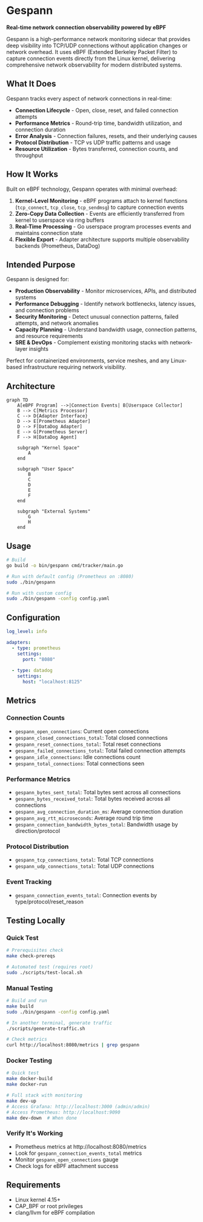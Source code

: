# Gespann

**Real-time network connection observability powered by eBPF**

Gespann is a high-performance network monitoring sidecar that provides deep visibility into TCP/UDP connections without application changes or network overhead. It uses eBPF (Extended Berkeley Packet Filter) to capture connection events directly from the Linux kernel, delivering comprehensive network observability for modern distributed systems.

## What It Does

Gespann tracks every aspect of network connections in real-time:

- **Connection Lifecycle** - Open, close, reset, and failed connection attempts
- **Performance Metrics** - Round-trip time, bandwidth utilization, and connection duration
- **Error Analysis** - Connection failures, resets, and their underlying causes
- **Protocol Distribution** - TCP vs UDP traffic patterns and usage
- **Resource Utilization** - Bytes transferred, connection counts, and throughput

## How It Works

Built on eBPF technology, Gespann operates with minimal overhead:

1. **Kernel-Level Monitoring** - eBPF programs attach to kernel functions (`tcp_connect`, `tcp_close`, `tcp_sendmsg`) to capture connection events
2. **Zero-Copy Data Collection** - Events are efficiently transferred from kernel to userspace via ring buffers
3. **Real-Time Processing** - Go userspace program processes events and maintains connection state
4. **Flexible Export** - Adapter architecture supports multiple observability backends (Prometheus, DataDog)

## Intended Purpose

Gespann is designed for:

- **Production Observability** - Monitor microservices, APIs, and distributed systems
- **Performance Debugging** - Identify network bottlenecks, latency issues, and connection problems
- **Security Monitoring** - Detect unusual connection patterns, failed attempts, and network anomalies
- **Capacity Planning** - Understand bandwidth usage, connection patterns, and resource requirements
- **SRE & DevOps** - Complement existing monitoring stacks with network-layer insights

Perfect for containerized environments, service meshes, and any Linux-based infrastructure requiring network visibility.

## Architecture

```mermaid
graph TD
    A[eBPF Program] -->|Connection Events| B[Userspace Collector]
    B --> C[Metrics Processor]
    C --> D{Adapter Interface}
    D --> E[Prometheus Adapter]
    D --> F[DataDog Adapter]
    E --> G[Prometheus Server]
    F --> H[DataDog Agent]
    
    subgraph "Kernel Space"
        A
    end
    
    subgraph "User Space"
        B
        C
        D
        E
        F
    end
    
    subgraph "External Systems"
        G
        H
    end
```

## Usage

```bash
# Build
go build -o bin/gespann cmd/tracker/main.go

# Run with default config (Prometheus on :8080)
sudo ./bin/gespann

# Run with custom config
sudo ./bin/gespann -config config.yaml
```

## Configuration

```yaml
log_level: info

adapters:
  - type: prometheus
    settings:
      port: "8080"
  
  - type: datadog
    settings:
      host: "localhost:8125"
```

## Metrics

### Connection Counts
- `gespann_open_connections`: Current open connections
- `gespann_closed_connections_total`: Total closed connections
- `gespann_reset_connections_total`: Total reset connections
- `gespann_failed_connections_total`: Total failed connection attempts
- `gespann_idle_connections`: Idle connections count
- `gespann_total_connections`: Total connections seen

### Performance Metrics
- `gespann_bytes_sent_total`: Total bytes sent across all connections
- `gespann_bytes_received_total`: Total bytes received across all connections
- `gespann_avg_connection_duration_ms`: Average connection duration
- `gespann_avg_rtt_microseconds`: Average round trip time
- `gespann_connection_bandwidth_bytes_total`: Bandwidth usage by direction/protocol

### Protocol Distribution
- `gespann_tcp_connections_total`: Total TCP connections
- `gespann_udp_connections_total`: Total UDP connections

### Event Tracking
- `gespann_connection_events_total`: Connection events by type/protocol/reset_reason

## Testing Locally

### Quick Test
```bash
# Prerequisites check
make check-prereqs

# Automated test (requires root)
sudo ./scripts/test-local.sh
```

### Manual Testing
```bash
# Build and run
make build
sudo ./bin/gespann -config config.yaml

# In another terminal, generate traffic
./scripts/generate-traffic.sh

# Check metrics
curl http://localhost:8080/metrics | grep gespann
```

### Docker Testing
```bash
# Quick test
make docker-build
make docker-run

# Full stack with monitoring
make dev-up
# Access Grafana: http://localhost:3000 (admin/admin)
# Access Prometheus: http://localhost:9090
make dev-down  # When done
```

### Verify It's Working
- Prometheus metrics at http://localhost:8080/metrics
- Look for `gespann_connection_events_total` metrics
- Monitor `gespann_open_connections` gauge
- Check logs for eBPF attachment success

## Requirements

- Linux kernel 4.15+
- CAP_BPF or root privileges
- clang/llvm for eBPF compilation